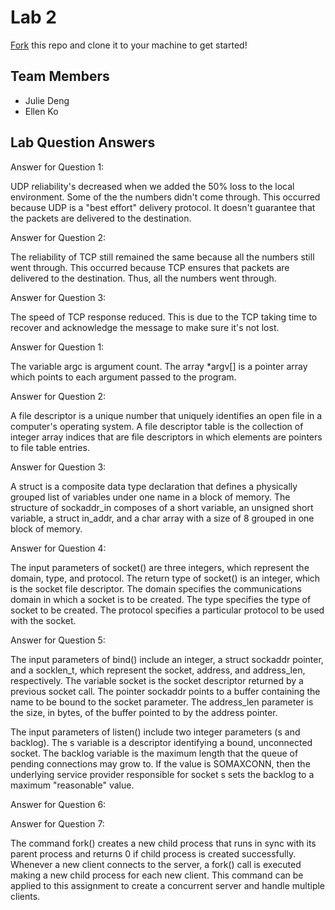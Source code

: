 # Lab 2
[Fork](https://docs.github.com/en/get-started/quickstart/fork-a-repo) this repo and clone it to your machine to get started!

## Team Members
- Julie Deng
- Ellen Ko

## Lab Question Answers

Answer for Question 1: 

UDP reliability's decreased when we added the 50% loss to the local environment. Some of the the numbers didn't come through. 
This occurred because UDP is a "best effort" delivery protocol. It doesn't guarantee that the packets are delivered to the
destination.

Answer for Question 2:

The reliability of TCP still remained the same because all the numbers still went through. This occurred because TCP ensures
that packets are delivered to the destination. Thus, all the numbers went through.

Answer for Question 3:

The speed of TCP response reduced. This is due to the TCP taking time to recover and acknowledge the message to make sure it's not lost.


Answer for Question 1:

The variable argc is argument count. The array *argv[] is a pointer array which points to each argument passed to the program.

Answer for Question 2:

A file descriptor is a unique number that uniquely identifies an open file in a computer's operating system. A file descriptor
table is the collection of integer array indices that are file descriptors in which elements are pointers to file table entries.

Answer for Question 3:

A struct is a composite data type declaration that defines a physically grouped list of variables under one name in a block of memory.
The structure of sockaddr_in composes of a short variable, an unsigned short variable, a struct in_addr, and a char array with a size of 8
grouped in one block of memory.

Answer for Question 4:

The input parameters of socket() are three integers, which represent the domain, type, and protocol. The return type of socket() is an integer, which
is the socket file descriptor. The domain specifies the communications domain in which a socket is to be created. The type specifies the type of 
socket to be created. The protocol specifies a particular protocol to be used with the socket. 

Answer for Question 5: 

The input parameters of bind() include an integer, a struct sockaddr pointer, and a socklen_t, which represent the socket, address, and address_len,
respectively. The variable socket is the socket descriptor returned by a previous socket call. The pointer sockaddr points to a buffer containing the
name to be bound to the socket parameter. The address_len parameter is the size, in bytes, of the buffer pointed to by the address pointer.

The input parameters of listen() include two integer parameters (s and backlog). The s variable is a descriptor identifying a bound, unconnected socket.
The backlog variable is the maximum length that the queue of pending connections may grow to. If the value is SOMAXCONN, then the underlying service provider responsible for socket s sets the backlog to a maximum "reasonable" value.

Answer for Question 6:



Answer for Question 7:

The command fork() creates a new child process that runs in sync with its parent process and returns 0 if child process is created successfully. 
Whenever a new client connects to the server, a fork() call is executed making a new child process for each new client. This command can be applied 
to this assignment to create a concurrent server and handle multiple clients. 

